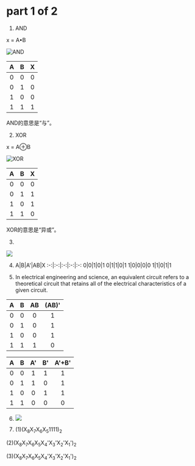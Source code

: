 

# part 1 of 2

1. AND

x = A&bull;B

![AND](https://upload.wikimedia.org/wikipedia/commons/thumb/6/64/AND_ANSI.svg/188px-AND_ANSI.svg.png)

A|B|X
:-:|:-:|:-:
0|0|0
0|1|0
1|0|0
1|1|1

AND的意思是“与”。 

2. XOR

x = A&oplus;B

![XOR](https://upload.wikimedia.org/wikipedia/commons/thumb/0/01/XOR_ANSI.svg/188px-XOR_ANSI.svg.png)

A|B|X
:-:|:-:|:-:
0|0|0
0|1|1
1|0|1
1|1|0

XOR的意思是“异或”。

3. 

![](https://img-blog.csdn.net/20181021002943914?watermark/2/text/aHR0cHM6Ly9ibG9nLmNzZG4ubmV0L3dlaXhpbl80MzM0NzA5NQ==/font/5a6L5L2T/fontsize/400/fill/I0JBQkFCMA==/dissolve/70)


4. A|B|A'|AB|X
:-:|:-:|:-:|:-:|:-:
0|0|1|0|1
0|1|1|0|1
1|0|0|0|0
1|1|0|1|1

5. In electrical engineering and science, an equivalent circuit refers to a theoretical circuit that retains all of the electrical characteristics of a given circuit. 

A|B|AB|(AB)'
:-:|:-:|:-:|:-:
0|0|0|1
0|1|0|1
1|0|0|1
1|1|1|0

A|B|A'|B'|A'+B'
:-:|:-:|:-:|:-:|:-:
0|0|1|1|1
0|1|1|0|1
1|0|0|1|1
1|1|0|0|0

6. ![](https://img-blog.csdn.net/2018102100293177?watermark/2/text/aHR0cHM6Ly9ibG9nLmNzZG4ubmV0L3dlaXhpbl80MzM0NzA5NQ==/font/5a6L5L2T/fontsize/400/fill/I0JBQkFCMA==/dissolve/70)


7. (1)(X<sub>8</sub>X<sub>7</sub>X<sub>6</sub>X<sub>5</sub>1111)<sub>2</sub>

(2)(X<sub>8</sub>X<sub>7</sub>X<sub>6</sub>X<sub>5</sub>X<sub>4</sub>'X<sub>3</sub>'X<sub>2</sub>'X<sub>1</sub>')<sub>2</sub>

(3)(X<sub>8</sub>X<sub>7</sub>X<sub>6</sub>X<sub>5</sub>X<sub>4</sub>'X<sub>3</sub>'X<sub>2</sub>'X<sub>1</sub>')<sub>2</sub>
